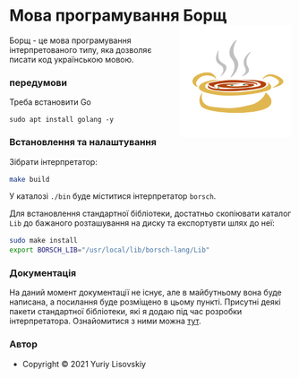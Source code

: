 # Мова програмування Борщ <img width="200" src="Misc/logo.svg" align="right" />

Борщ - це мова програмування інтерпретованого типу, яка дозволяє писати код українською мовою.

### передумови

Треба встановити Go

```
sudo apt install golang -y
```

### Встановлення та налаштування
Зібрати інтерпретатор:
```bash
make build
```
У каталозі `./bin` буде міститися інтерпретатор `borsch`.

Для встановлення стандартної бібліотеки, достатньо скопіювати каталог `Lib` до бажаного розташування
на диску та експортувти шлях до неї:
```bash
sudo make install
export BORSCH_LIB="/usr/local/lib/borsch-lang/Lib"
```

### Документація
На даний момент документації не існує, але в майбутньому вона буде написана, а посилання
буде розміщено в цьому пункті. Присутні деякі пакети стандартної бібліотеки, які я додаю
під час розробки інтерпретатора. Ознайомитися з ними можна [тут](./Lib).

### Автор
* Copyright © 2021 Yuriy Lisovskiy
